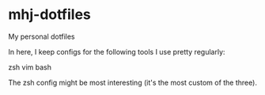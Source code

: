 # mhj-dotfiles
My personal dotfiles

In here, I keep configs for the following tools I use pretty regularly:

zsh
vim
bash

The zsh config might be most interesting (it's the most custom of the three).
